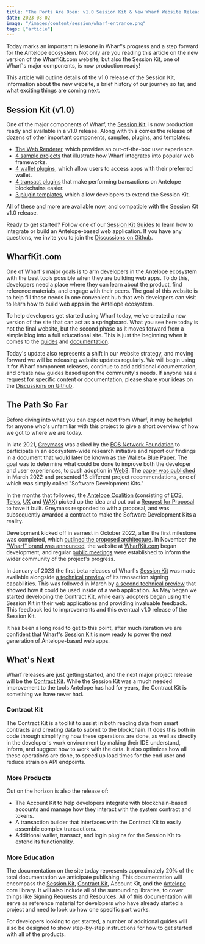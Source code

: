 ```yaml
---
title: "The Ports Are Open: v1.0 Session Kit & New Wharf Website Release"
date: 2023-08-02
image: "/images/content/session/wharf-entrance.png"
tags: ["article"]
---
```


Today marks an important milestone in Wharf's progress and a step forward for the Antelope ecosystem. Not only are you reading this article on the new version of the WharfKit.com website, but also the Session Kit, one of Wharf's major components, is now production ready!

This article will outline details of the v1.0 release of the Session Kit, information about the new website, a brief history of our journey so far, and what exciting things are coming next.

## Session Kit (v1.0)

One of the major components of Wharf, the [Session Kit](/kits/session), is now production ready and available in a v1.0 release. Along with this comes the release of dozens of other important components, samples, plugins, and templates:

- [The Web Renderer](#), which provides an out-of-the-box user experience.
- [4 sample projects](#) that illustrate how Wharf integrates into popular web frameworks.
- [4 wallet plugins](https://github.com/wharfkit/?q=wallet&type=all&language=&sort=), which allow users to access apps with their preferred wallet.
- [4 transact plugins](https://github.com/wharfkit/?q=transact&type=all&language=&sort=) that make performing transactions on Antelope blockchains easier.
- [3 plugin templates](#), which allow developers to extend the Session Kit.

All of these [and more](https://github.com/orgs/wharfkit/repositories) are available now, and compatible with the Session Kit v1.0 release.

Ready to get started? Follow one of our [Session Kit Guides](/guides/sessionkit) to learn how to integrate or build an Antelope-based web application. If you have any questions, we invite you to join the [Discussions on Github](https://github.com/orgs/wharfkit/discussions).

## WharfKit.com

One of Wharf's major goals is to arm developers in the Antelope ecosystem with the best tools possible when they are building web apps. To do this, developers need a place where they can learn about the product, find reference materials, and engage with their peers. The goal of this website is to help fill those needs in one convenient hub that web developers can visit to learn how to build web apps in the Antelope ecosystem.

To help developers get started using Wharf today, we've created a new version of the site that can act as a springboard. What you see here today is not the final website, but the second phase as it moves forward from a simple blog into a full educational site. This is just the beginning when it comes to the [guides](/guides) and [documentation](/docs).

Today's update also represents a shift in our website strategy, and moving forward we will be releasing website updates regularly. We will begin using it for Wharf component releases, continue to add additional documentation, and create new guides based upon the community's needs. If anyone has a request for specific content or documentation, please share your ideas on the [Discussions on Github](https://github.com/orgs/wharfkit/discussions).

## The Path So Far

Before diving into what you can expect next from Wharf, it may be helpful for anyone who's unfamiliar with this project to give a short overview of how we got to where we are today.

In late 2021, [Greymass](https://greymass.com) was asked by the [EOS Network Foundation](https://eosnetwork.com) to participate in an ecosystem-wide research initiative and report our findings in a document that would later be known as the [Wallet+ Blue Paper](https://medium.com/eos-network-foundation/wallet-blue-paper-a040a1865977). The goal was to determine what could be done to improve both the developer and user experiences, to push adoption in [Web3](https://en.wikipedia.org/wiki/Web3). The [paper was published](https://drive.google.com/file/d/18_aLgCo6uAJN1-ZT1mtUs59SxwffhShm/view) in March 2022 and presented 13 different project recommendations, one of which was simply called "Software Development Kits."

In the months that followed, the [Antelope Coalition](https://antelope.io) (consisting of [EOS](https://eosnetwork.com), [Telos](https://telos.net), [UX](https://uxnetwork.io/) and [WAX](https://wax.io)) picked up the idea and put out a [Request for Proposal](https://github.com/eosnetworkfoundation/Coalition-RFPs/blob/main/2022%2005%20RFP%20-%20SDKs.pdf) to have it built. Greymass responded to with a proposal, and was subsequently awarded a contract to make the Software Development Kits a reality.

Development kicked off in earnest in October 2022, after the first milestone was completed, which [outlined the proposed architecture](https://docs.google.com/document/d/1_vaMtPI-deX9-YiUGK-oZJotZG6ZX831ZpRcUUrnr4Y/edit?usp=sharing). In November the ["Wharf" brand was announced](https://greymass.medium.com/introducing-wharf-antelopes-new-web-client-sdk-project-a98fb12ff51f), the website at [WharfKit.com](https://wharfkit.com) began development, and regular [public meetings](/blog?tag=video) were established to inform the wider community of the project's progress.

In January of 2023 the first beta releases of Wharf's [Session Kit](https://github.com/wharfkit/session) was made available alongside [a technical preview](/blog/a-technical-preview-of-the-session-kit-in-wharf) of its transaction signing capabilities. This was followed in March by [a second technical preview](/blog/an-early-look-integrating-the-session-kit-with-a-web-app) that showed how it could be used inside of a web application. As May began we started developing the Contract Kit, while early adopters began using the Session Kit in their web applications and providing invaluable feedback. This feedback led to improvements and this eventual v1.0 release of the Session Kit.

It has been a long road to get to this point, after much iteration we are confident that Wharf's [Session Kit](/kits/session) is now ready to power the next generation of Antelope-based web apps.

## What's Next

Wharf releases are just getting started, and the next major project release will be the [Contract Kit](https://github.com/wharfkit/contract). While the Session Kit was a much needed improvement to the tools Antelope has had for years, the Contract Kit is something we have never had.

### Contract Kit

The Contract Kit is a toolkit to assist in both reading data from smart contracts and creating data to submit to the blockchain. It does this both in code through simplifying how these operations are done, as well as directly in the developer's work environment by making their IDE understand, inform, and suggest how to work with the data. It also optimizes how all these operations are done, to speed up load times for the end user and reduce strain on API endpoints.

### More Products

Out on the horizon is also the release of:

- The Account Kit to help developers integrate with blockchain-based accounts and manage how they interact with the system contract and tokens.
- A transaction builder that interfaces with the Contract Kit to easily assemble complex transactions.
- Additional wallet, transact, and login plugins for the Session Kit to extend its functionality.

### More Education

The documentation on the site today represents approximately 20% of the total documentation we anticipate publishing. This documentation will encompass the [Session Kit](https://github.com/wharfkit/session), [Contract Kit](https://github.com/wharfkit/contract), Account Kit, and the [Antelope](https://github.com/wharfkit/antelope) core library. It will also include all of the surrounding libraries, to cover things like [Signing Requests](https://github.com/greymass/eosio-signing-request) and [Resources](https://github.com/wharfkit/resources). All of this documentation will serve as reference material for developers who have already started a project and need to look up how one specific part works.

For developers looking to get started, a number of additional guides will also be designed to show step-by-step instructions for how to get started with all of the products.
